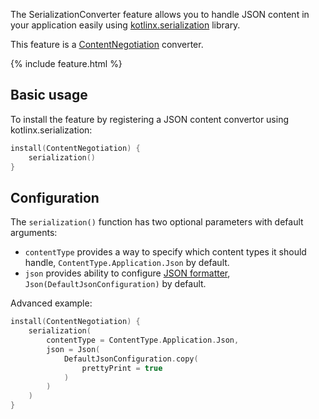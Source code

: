 [//]: # (title: kotlinx.serialization)
[//]: # (caption: JSON support using kotlinx.serialization)
[//]: # (category: servers)
[//]: # (feature: feature)
[//]: # (artifact: io.ktor)
[//]: # (class: io.ktor.serialization.SerializationConverter)
[//]: # (redirect_from: redirect_from)
[//]: # (- /features/serialization.html: - /features/serialization.html)
[//]: # (- /features/content-negotiation/serialization.html: - /features/content-negotiation/serialization.html)
[//]: # (ktor_version_review: 1.2.3)

The SerializationConverter feature allows you to handle JSON content in your application easily using
[kotlinx.serialization](https://github.com/Kotlin/kotlinx.serialization) library.

This feature is a [ContentNegotiation](/servers/features/content-negotiation.html) converter.

{% include feature.html %}

## Basic usage

To install the feature by registering a JSON content convertor using kotlinx.serialization:

```kotlin
install(ContentNegotiation) {
    serialization()
}
```

## Configuration

The `serialization()` function has two optional parameters with default arguments:
* `contentType` provides a way to specify which content types it should handle, `ContentType.Application.Json` by default.
* `json` provides ability to configure [JSON formatter](https://github.com/Kotlin/kotlinx.serialization/blob/master/docs/runtime_usage.md#json), `Json(DefaultJsonConfiguration)` by default.

Advanced example:
```kotlin
install(ContentNegotiation) {
    serialization(
        contentType = ContentType.Application.Json,
        json = Json(
            DefaultJsonConfiguration.copy(
                prettyPrint = true
            )
        )
    )
}
```